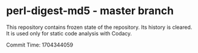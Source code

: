 # perl-digest-md5 - master branch

This repository contains frozen state of the repository.
Its history is cleared. It is used only for static code
analysis with Codacy.

Commit Time: 1704344059